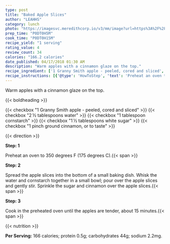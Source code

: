 ```yaml
---
type: post
title: "Baked Apple Slices"
author: "LEAHHS"
category: lunch
photo: "https://imagesvc.meredithcorp.io/v3/mm/image?url=https%3A%2F%2Fimages.media-allrecipes.com%2Fuserphotos%2F7927582.jpg"
prep_time: "P0DT0H5M"
cook_time: "P0DT0H15M"
recipe_yield: "1 serving"
rating_value: 4
review_count: 34
calories: "166.2 calories"
date_published: 04/17/2018 01:30 AM
description: "Warm apples with a cinnamon glaze on the top."
recipe_ingredient: ['1 Granny Smith apple - peeled, cored and sliced', '2\u2009½ tablespoons water', '1 tablespoon cornstarch', '1\u2009½ tablespoons white sugar', '1 pinch ground cinnamon, or to taste']
recipe_instructions: [{'@type': 'HowToStep', 'text': 'Preheat an oven to 350 degrees F (175 degrees C).\n'}, {'@type': 'HowToStep', 'text': 'Spread the apple slices into the bottom of a small baking dish. Whisk the water and cornstarch together in a small bowl; pour over the apple slices and gently stir. Sprinkle the sugar and cinnamon over the apple slices.\n'}, {'@type': 'HowToStep', 'text': 'Cook in the preheated oven until the apples are tender, about 15 minutes.\n'}]
---
```


Warm apples with a cinnamon glaze on the top. 

{{< boldheading >}}

{{< checkbox "1  Granny Smith apple - peeled, cored and sliced" >}}
{{< checkbox "2 ½ tablespoons water" >}}
{{< checkbox "1 tablespoon cornstarch" >}}
{{< checkbox "1 ½ tablespoons white sugar" >}}
{{< checkbox "1 pinch ground cinnamon, or to taste" >}}


{{< direction >}}

**Step: 1**

Preheat an oven to 350 degrees F (175 degrees C).{{< span >}}

**Step: 2**

Spread the apple slices into the bottom of a small baking dish. Whisk the water and cornstarch together in a small bowl; pour over the apple slices and gently stir. Sprinkle the sugar and cinnamon over the apple slices.{{< span >}}

**Step: 3**

Cook in the preheated oven until the apples are tender, about 15 minutes.{{< span >}}

{{< nutrition >}}

**Per Serving:** 166 calories; protein 0.5g; carbohydrates 44g; sodium 2.2mg.
